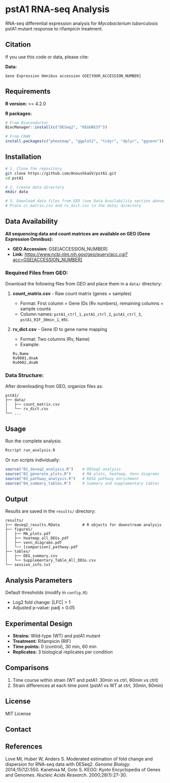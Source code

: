 # pstA1 RNA-seq Analysis

RNA-seq differential expression analysis for *Mycobacterium tuberculosis* pstA1 mutant response to rifampicin treatment.

## Citation

If you use this code or data, please cite:


**Data:**
```
Gene Expression Omnibus accession GSE[YOUR_ACCESSION_NUMBER]
```

## Requirements

**R version:** >= 4.2.0

**R packages:**
```r
# From Bioconductor
BiocManager::install(c("DESeq2", "KEGGREST"))

# From CRAN
install.packages(c("pheatmap", "ggplot2", "tidyr", "dplyr", "ggvenn"))
```

## Installation

```bash
# 1. Clone the repository
git clone https://github.com/AnoushkaGV/pstA1.git
cd pstA1

# 2. Create data directory
mkdir data

# 3. Download data files from GEO (see Data Availability section above)
# Place cc_matrix.csv and rv_dict.csv in the data/ directory
```

## Data Availability

**All sequencing data and count matrices are available on GEO (Gene Expression Omnibus):**

- **GEO Accession:** GSE[ACCESSION_NUMBER]
- **Link:** https://www.ncbi.nlm.nih.gov/geo/query/acc.cgi?acc=GSE[ACCESSION_NUMBER]

### Required Files from GEO:

Download the following files from GEO and place them in a `data/` directory:

1. **count_matrix.csv** - Raw count matrix (genes × samples)
   - Format: First column = Gene IDs (Rv numbers), remaining columns = sample counts
   - Column names: `pstA1_ctrl_1`, `pstA1_ctrl_2`, `pstA1_ctrl_3`, `pstA1_RIF_30min_1`, etc.

2. **rv_dict.csv** - Gene ID to gene name mapping
   - Format: Two columns (Rv, Name)
   - Example:
   ```
   Rv,Name
   Rv0001,dnaA
   Rv0002,dnaN
   ```

### Data Structure:

After downloading from GEO, organize files as:
```
pstA1/
├── data/
│   ├── count_matrix.csv
│   └── rv_dict.csv
└── ...
```

## Usage

Run the complete analysis:

```bash
Rscript run_analysis.R
```

Or run scripts individually:

```r
source("01_deseq2_analysis.R")    # DESeq2 analysis
source("02_generate_plots.R")     # MA plots, heatmap, Venn diagrams
source("03_pathway_analysis.R")   # KEGG pathway enrichment
source("04_summary_tables.R")     # Summary and supplementary tables
```

## Output

Results are saved in the `results/` directory:

```
results/
├── deseq2_results.RData          # R objects for downstream analysis
├── figures/
│   ├── MA_plots.pdf
│   ├── heatmap_all_DEGs.pdf
│   ├── venn_diagrams.pdf
│   └── [comparison]_pathway.pdf
├── tables/
│   ├── DEG_summary.csv
│   └── Supplementary_Table_All_DEGs.csv
└── session_info.txt
```

## Analysis Parameters

Default thresholds (modify in `config.R`):
- Log2 fold change: |LFC| > 1
- Adjusted p-value: padj < 0.05

## Experimental Design

- **Strains:** Wild-type (WT) and pstA1 mutant
- **Treatment:** Rifampicin (RIF)
- **Time points:** 0 (control), 30 min, 60 min
- **Replicates:** 3 biological replicates per condition

## Comparisons

1. Time course within strain (WT and pstA1: 30min vs ctrl, 60min vs ctrl)
2. Strain differences at each time point (pstA1 vs WT at ctrl, 30min, 60min)

## License

MIT License

## Contact

## References

Love MI, Huber W, Anders S. Moderated estimation of fold change and dispersion for RNA-seq data with DESeq2. *Genome Biology*. 2014;15(12):550.
Kanehisa M, Goto S. KEGG: Kyoto Encyclopedia of Genes and Genomes. *Nucleic Acids Research*. 2000;28(1):27-30.
